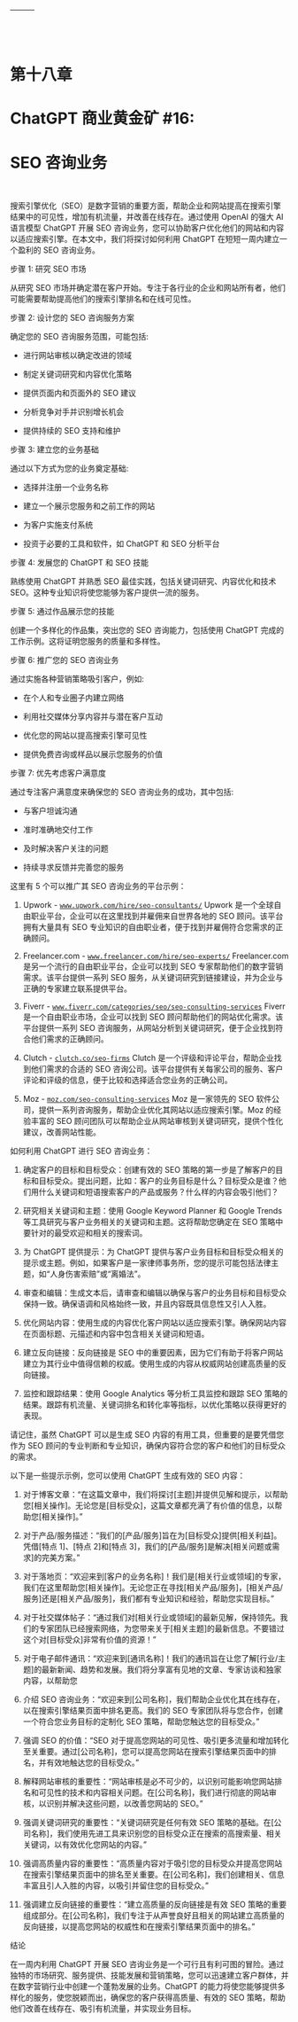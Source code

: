 | ![image](img/chapter_title_corner_decoration_left.png) |  | ![image](img/chapter_title_corner_decoration_right.png) |
| --- | --- | --- |

![image](img/chapter_title_above.png)

# 第十八章

# ChatGPT 商业黄金矿 #16:

# SEO 咨询业务

![image](img/chapter_title_below.png)

搜索引擎优化（SEO）是数字营销的重要方面，帮助企业和网站提高在搜索引擎结果中的可见性，增加有机流量，并改善在线存在。通过使用 OpenAI 的强大 AI 语言模型 ChatGPT 开展 SEO 咨询业务，您可以协助客户优化他们的网站和内容以适应搜索引擎。在本文中，我们将探讨如何利用 ChatGPT 在短短一周内建立一个盈利的 SEO 咨询业务。

步骤 1: 研究 SEO 市场

从研究 SEO 市场并确定潜在客户开始。专注于各行业的企业和网站所有者，他们可能需要帮助提高他们的搜索引擎排名和在线可见性。

步骤 2: 设计您的 SEO 咨询服务方案

确定您的 SEO 咨询服务范围，可能包括:

+   进行网站审核以确定改进的领域

+   制定关键词研究和内容优化策略

+   提供页面内和页面外的 SEO 建议

+   分析竞争对手并识别增长机会

+   提供持续的 SEO 支持和维护

步骤 3: 建立您的业务基础

通过以下方式为您的业务奠定基础:

+   选择并注册一个业务名称

+   建立一个展示您服务和之前工作的网站

+   为客户实施支付系统

+   投资于必要的工具和软件，如 ChatGPT 和 SEO 分析平台

步骤 4: 发展您的 ChatGPT 和 SEO 技能

熟练使用 ChatGPT 并熟悉 SEO 最佳实践，包括关键词研究、内容优化和技术 SEO。这种专业知识将使您能够为客户提供一流的服务。

步骤 5: 通过作品展示您的技能

创建一个多样化的作品集，突出您的 SEO 咨询能力，包括使用 ChatGPT 完成的工作示例。这将证明您服务的质量和多样性。

步骤 6: 推广您的 SEO 咨询业务

通过实施各种营销策略吸引客户，例如:

+   在个人和专业圈子内建立网络

+   利用社交媒体分享内容并与潜在客户互动

+   优化您的网站以提高搜索引擎可见性

+   提供免费咨询或样品以展示您服务的价值

步骤 7: 优先考虑客户满意度

通过专注客户满意度来确保您的 SEO 咨询业务的成功，其中包括:

+   与客户坦诚沟通

+   准时准确地交付工作

+   及时解决客户关注的问题

+   持续寻求反馈并完善您的服务

这里有 5 个可以推广其 SEO 咨询业务的平台示例：

1.  Upwork - [`www.upwork.com/hire/seo-consultants/`](https://www.upwork.com/hire/seo-consultants/) Upwork 是一个全球自由职业平台，企业可以在这里找到并雇佣来自世界各地的 SEO 顾问。该平台拥有大量具有 SEO 专业知识的自由职业者，便于找到并雇佣符合您需求的正确顾问。

1.  Freelancer.com - [`www.freelancer.com/hire/seo-experts/`](https://www.freelancer.com/hire/seo-experts/) Freelancer.com 是另一个流行的自由职业平台，企业可以找到 SEO 专家帮助他们的数字营销需求。该平台提供一系列 SEO 服务，从关键词研究到链接建设，并为企业与正确的专家建立联系提供平台。

1.  Fiverr - [`www.fiverr.com/categories/seo/seo-consulting-services`](https://www.fiverr.com/categories/seo/seo-consulting-services) Fiverr 是一个自由职业市场，企业可以找到 SEO 顾问帮助他们的网站优化需求。该平台提供一系列 SEO 咨询服务，从网站分析到关键词研究，便于企业找到符合他们需求的正确顾问。

1.  Clutch - [`clutch.co/seo-firms`](https://clutch.co/seo-firms) Clutch 是一个评级和评论平台，帮助企业找到他们需求的合适的 SEO 咨询公司。该平台提供有关每家公司的服务、客户评论和评级的信息，便于比较和选择适合您业务的正确公司。

1.  Moz - [`moz.com/seo-consulting-services`](https://moz.com/seo-consulting-services) Moz 是一家领先的 SEO 软件公司，提供一系列咨询服务，帮助企业优化其网站以适应搜索引擎。Moz 的经验丰富的 SEO 顾问团队可以帮助企业从网站审核到关键词研究，提供个性化建议，改善网站性能。

如何利用 ChatGPT 进行 SEO 咨询业务：

1.  确定客户的目标和目标受众：创建有效的 SEO 策略的第一步是了解客户的目标和目标受众。提出问题，比如：客户的业务目标是什么？目标受众是谁？他们用什么关键词和短语搜索客户的产品或服务？什么样的内容会吸引他们？

1.  研究相关关键词和主题：使用 Google Keyword Planner 和 Google Trends 等工具研究与客户业务相关的关键词和主题。这将帮助您确定在 SEO 策略中要针对的最受欢迎和相关的搜索词。

1.  为 ChatGPT 提供提示：为 ChatGPT 提供与客户业务目标和目标受众相关的提示或主题。例如，如果客户是一家律师事务所，您的提示可能包括法律主题，如“人身伤害索赔”或“离婚法”。

1.  审查和编辑：生成文本后，请审查和编辑以确保与客户的业务目标和目标受众保持一致。确保语调和风格始终一致，并且内容既具信息性又引人入胜。

1.  优化网站内容：使用生成的内容优化客户网站以适应搜索引擎。确保网站内容在页面标题、元描述和内容中包含相关关键词和短语。

1.  建立反向链接：反向链接是 SEO 中的重要因素，因为它们有助于将客户网站建立为其行业中值得信赖的权威。使用生成的内容从权威网站创建高质量的反向链接。

1.  监控和跟踪结果：使用 Google Analytics 等分析工具监控和跟踪 SEO 策略的结果。跟踪有机流量、关键词排名和转化率等指标，以优化策略以获得更好的表现。

请记住，虽然 ChatGPT 可以是生成 SEO 内容的有用工具，但重要的是要凭借您作为 SEO 顾问的专业判断和专业知识，确保内容符合您的客户和他们的目标受众的需求。

以下是一些提示示例，您可以使用 ChatGPT 生成有效的 SEO 内容：

1.  对于博客文章：“在这篇文章中，我们将探讨[主题]并提供见解和提示，以帮助您[相关操作]。无论您是[目标受众]，这篇文章都充满了有价值的信息，以帮助您[相关操作]。”

1.  对于产品/服务描述：“我们的[产品/服务]旨在为[目标受众]提供[相关利益]。凭借[特点 1]、[特点 2]和[特点 3]，我们的[产品/服务]是解决[相关问题或需求]的完美方案。”

1.  对于落地页：“欢迎来到[客户的业务名称]！我们是[相关行业或领域]的专家，我们在这里帮助您[相关操作]。无论您正在寻找[相关产品/服务]，[相关产品/服务]还是[相关产品/服务]，我们都有专业知识和经验，帮助您实现目标。”

1.  对于社交媒体帖子：“通过我们对[相关行业或领域]的最新见解，保持领先。我们的专家团队已经搜索网络，为您带来关于[相关主题]的最新信息。不要错过这个对[目标受众]非常有价值的资源！”

1.  对于电子邮件通讯：“欢迎来到[通讯名称]！我们的通讯旨在让您了解[行业/主题]的最新新闻、趋势和发展。我们将分享富有见地的文章、专家访谈和独家内容，以帮助您

1.  介绍 SEO 咨询业务：“欢迎来到[公司名称]，我们帮助企业优化其在线存在，以在搜索引擎结果页面中排名更高。我们的 SEO 专家团队将与您合作，创建一个符合您业务目标的定制化 SEO 策略，帮助您触达您的目标受众。”

1.  强调 SEO 的价值：“SEO 对于提高您网站的可见性、吸引更多流量和增加转化至关重要。通过[公司名称]，您可以提高您网站在搜索引擎结果页面中的排名，并有效地触达您的目标受众。”

1.  解释网站审核的重要性：“网站审核是必不可少的，以识别可能影响您网站排名和可见性的技术和内容相关问题。在[公司名称]，我们进行彻底的网站审核，以识别并解决这些问题，以改善您网站的 SEO。”

1.  强调关键词研究的重要性：“关键词研究是任何有效 SEO 策略的基础。在[公司名称]，我们使用先进工具来识别您的目标受众正在搜索的高搜索量、相关关键词，以有效优化您网站的内容。”

1.  强调高质量内容的重要性：“高质量内容对于吸引您的目标受众并提高您网站在搜索引擎结果页面中的排名至关重要。在[公司名称]，我们创建相关、信息丰富且引人入胜的内容，以吸引并留住您的目标受众。”

1.  强调建立反向链接的重要性：“建立高质量的反向链接是有效 SEO 策略的重要组成部分。在[公司名称]，我们专注于从声誉良好且相关的网站建立高质量的反向链接，以提高您网站的权威性和在搜索引擎结果页面中的排名。”

结论

在一周内利用 ChatGPT 开展 SEO 咨询业务是一个可行且有利可图的冒险。通过独特的市场研究、服务提供、技能发展和营销策略，您可以迅速建立客户群体，并在数字营销行业中创建一个蓬勃发展的业务。ChatGPT 的能力将使您能够提供多样化的服务，使您脱颖而出，确保您的客户获得高质量、有效的 SEO 策略，帮助他们改善在线存在、吸引有机流量，并实现业务目标。
